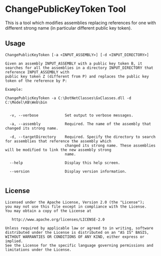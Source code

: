 # ChangePublicKeyToken Tool

This is a tool which modifies assemblies replacing references for one with different strong name (in particular different public key token).


## Usage

```
ChangePublicKeyToken [-a <INPUT_ASSEMBLY>] [-d <INPUT_DIRECTORY>]

Given an assembly INPUT_ASSEMBLY with a public key token B, it searches for all the assemblies in a directory INPUT_DIRECTORY that reference INPUT_ASSEMBLY with
public key token Z (different from P) and replaces the public key token of the reference by P:

Example:

ChangePublicKeyToken -a C:\DotNetClasses\GxClasses.dll -d C:\Model\KB\Web\bin
  

  -v, --verbose            Set output to verbose messages.

  -a, --assembly           Required. The name of the assembly that changed its strong name.

  -d, --targetDirectory    Required. Specify the directory to search for assemblies that reference the assembly which
                           changed its strong name. These assemblies will be modified to link the new assembly strong
                           name.

  --help                   Display this help screen.

  --version                Display version information.
 
```

## License

    Licensed under the Apache License, Version 2.0 (the "License");
    you may not use this file except in compliance with the License.
    You may obtain a copy of the License at

       http://www.apache.org/licenses/LICENSE-2.0

    Unless required by applicable law or agreed to in writing, software
    distributed under the License is distributed on an "AS IS" BASIS,
    WITHOUT WARRANTIES OR CONDITIONS OF ANY KIND, either express or implied.
    See the License for the specific language governing permissions and
    limitations under the License.
